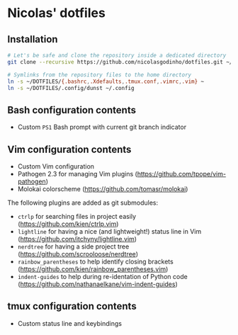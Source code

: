 Nicolas' dotfiles
=================


Installation
------------

```bash
# Let's be safe and clone the repository inside a dedicated directory
git clone --recursive https://github.com/nicolasgodinho/dotfiles.git ~/DOTFILES

# Symlinks from the repository files to the home directory
ln -s ~/DOTFILES/{.bashrc,.Xdefaults,.tmux.conf,.vimrc,.vim} ~
ln -s ~/DOTFILES/.config/dunst ~/.config
```

Bash configuration contents
---------------------------

- Custom `PS1` Bash prompt with current git branch indicator


Vim configuration contents
--------------------------

- Custom Vim configuration
- Pathogen 2.3 for managing Vim plugins (https://github.com/tpope/vim-pathogen)
- Molokai colorscheme (https://github.com/tomasr/molokai)

The following plugins are added as git submodules:

- `ctrlp` for searching files in project easily (https://github.com/kien/ctrlp.vim)
- `lightline` for having a nice (and lightweight!) status line in Vim (https://github.com/itchyny/lightline.vim)
- `nerdtree` for having a side project tree (https://github.com/scrooloose/nerdtree)
- `rainbow_parentheses` to help identify closing brackets (https://github.com/kien/rainbow_parentheses.vim)
- `indent-guides` to help during re-identation of Python code (https://github.com/nathanaelkane/vim-indent-guides)


tmux configuration contents
---------------------------

- Custom status line and keybindings


